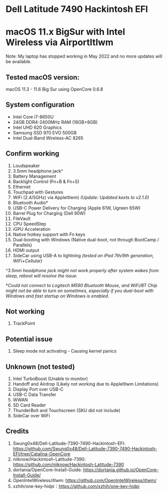 # Dell Latitude 7490 Hackintosh EFI
# macOS 11.x BigSur with Intel Wireless via AirportItlwm

Note: My laptop has stopped working in May 2022 and no more updates will be available.

## Tested macOS version:
macOS 11.3 - 11.6 Big Sur using OpenCore 0.6.8

## System configuration
- Intel Core i7-8650U
- 24GB DDR4-2400MHz RAM (16GB+8GB)
- Intel UHD 620 Graphics
- Samsung SSD 970 EVO 500GB
- Intel Dual-Band Wireless-AC 8265

## Confirm working
1) Loudspeaker
2) 3.5mm headphone jack^
4) Battery Management
5) Backlight Control (Fn+B & Fn+S)
6) Ethernet
7) Touchpad with Gestures
8) WiFi (2.4/5GHz) via AppleItlwm) _(Update: Updated kexts to v2.1.0)_
9) Bluetooth Audio*
10) USB-C Power Delivery for Charging (Apple 61W, Ugreen 65W)
11) Barrel Plug for Charging (Dell 90W)
12) FileVault
13) CPU SpeedStep
14) iGPU Acceleration
15) Native hotkey support with Fn keys
16) Dual-booting with Windows (Native dual-boot, not through BootCamp / Parallels)
17) HDMI output
18) SideCar using USB-A to lightning _(tested on iPad 7th/9th generation, WiFi+Cellular)_

^_3.5mm headphone jack might not work properly after system wakes from sleep, reboot will resolve the issue._

*_Could not connect to Logitech M590 Bluetooth Mouse, and WiFi/BT Chip might not be able to turn on sometimes, especially if you dual-boot with Windows and fast startup on Windows is enabled._

## Not working
1) TrackPoint

## Potential issue
1) Sleep mode not activating - Causing kernel panics

## Unknown (not tested)
1) Intel TurboBoost (Unable to monitor)
2) Handoff and Airdrop (Likely not working due to AppleItlwm Limitations)
3) Display Port over USB-C
4) USB-C Data Transfer
5) WWAN
6) SD Card Reader
7) ThunderBolt and Touchscreen (SKU did not include)
8) SideCar over WiFi

## Credits
1) Swung0x48/Dell-Latitude-7390-7490-Hackintosh-EFI: https://github.com/Swung0x48/Dell-Latitude-7390-7490-Hackintosh-EFI/tree/Catalina-OpenCore
2) niiknow/Hackintosh-Latitude-7390: https://github.com/niiknow/Hackintosh-Latitude-7390
3) dortania/OpenCore-Install-Guide: https://dortania.github.io/OpenCore-Install-Guide/
4) OpenIntelWireless/itlwm: https://github.com/OpenIntelWireless/itlwm/
5) xzhih/one-key-hidpi：https://github.com/xzhih/one-key-hidpi
